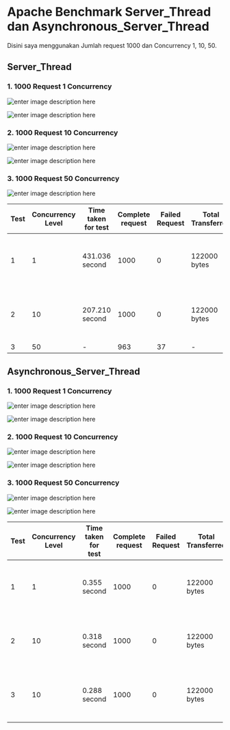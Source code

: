 # Apache Benchmark Server_Thread dan Asynchronous_Server_Thread

Disini saya menggunakan Jumlah request 1000 dan Concurrency 1, 10, 50.

## Server_Thread

### 1. 1000 Request 1 Concurrency

![enter image description here](https://github.com/Armunz/PROGJAR_05111740000025/blob/master/tugas9/dokum/-n%201000%20-c%201.png?raw=true)

![enter image description here](https://github.com/Armunz/PROGJAR_05111740000025/blob/master/tugas9/dokum/-n%201000%20-c%201%20%282%29.png?raw=true)

### 2. 1000 Request 10 Concurrency

![enter image description here](https://github.com/Armunz/PROGJAR_05111740000025/blob/master/tugas9/dokum/-n%201000%20-c%2010.png?raw=true)

![enter image description here](https://github.com/Armunz/PROGJAR_05111740000025/blob/master/tugas9/dokum/-n%201000%20-c%2010%20%282%29.png?raw=true)

### 3. 1000 Request 50 Concurrency

![enter image description here](https://github.com/Armunz/PROGJAR_05111740000025/blob/master/tugas9/dokum/-n%201000%20-c%2050.png?raw=true)


| Test | Concurrency Level | Time taken for test | Complete request | Failed Request | Total Transferred | Request Per Second | Time Per Request | Transfer Rate|
|--|--|--|--|--|--|--|--|--|
|1|1|431.036 second|1000|0|122000 bytes|2.32 [#/sec] mean|431.036 [ms] (mean, across all concurrent request)|0.28 [KBytes/sec] received|
|2|10|207.210 second|1000|0|122000 bytes|4.83 [#/sec] mean|207.210 [ms] (mean, across all concurrent request)|0.57 [KBytes/sec] received|
|3|50|-|963|37|-|-|-|-|

## Asynchronous_Server_Thread

### 1. 1000 Request 1 Concurrency

![enter image description here](https://github.com/Armunz/PROGJAR_05111740000025/blob/master/tugas9/dokum/async/-n%201000%20-c%201.png?raw=true)

![enter image description here](https://github.com/Armunz/PROGJAR_05111740000025/blob/master/tugas9/dokum/async/-n%201000%20-c%201%20%282%29.png?raw=true)

### 2. 1000 Request 10 Concurrency

![enter image description here](https://github.com/Armunz/PROGJAR_05111740000025/blob/master/tugas9/dokum/async/-n%201000%20-c%2010.png?raw=true)

![enter image description here](https://github.com/Armunz/PROGJAR_05111740000025/blob/master/tugas9/dokum/async/-n%201000%20-c%2010%20%282%29.png?raw=true)

### 3. 1000 Request 50 Concurrency

![enter image description here](https://github.com/Armunz/PROGJAR_05111740000025/blob/master/tugas9/dokum/async/-n%201000%20-c%2050.png?raw=true)

![enter image description here](https://github.com/Armunz/PROGJAR_05111740000025/blob/master/tugas9/dokum/async/-n%201000%20-c%2050%20%282%29.png?raw=true)

| Test | Concurrency Level | Time taken for test | Complete request | Failed Request | Total Transferred | Request Per Second | Time Per Request | Transfer Rate|
|--|--|--|--|--|--|--|--|--|
|1|1|0.355 second|1000|0|122000 bytes|2816.41 [#/sec] mean|0.355 [ms] (mean, across all concurrent request)|335.56 [KBytes/sec] received|
|2|10|0.318 second|1000|0|122000 bytes|3147.73 [#/sec] mean|0.318 [ms] (mean, across all concurrent request)|375.02 [KBytes/sec] received|
|3|10|0.288 second|1000|0|122000 bytes|3471.45 [#/sec] mean|0.288 [ms] (mean, across all concurrent request)|413.59 [KBytes/sec] received|
